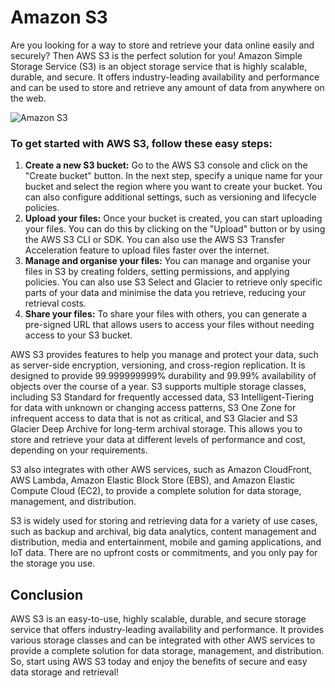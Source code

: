 # Amazon S3

Are you looking for a way to store and retrieve your data online easily and securely? Then AWS S3 is the perfect solution for you! Amazon Simple Storage Service (S3) is an object storage service that is highly scalable, durable, and secure. It offers industry-leading availability and performance and can be used to store and retrieve any amount of data from anywhere on the web.

![Amazon S3](https://imgur.com/9k1iBFV.png)

### To get started with AWS S3, follow these easy steps:

1. **Create a new S3 bucket:** Go to the AWS S3 console and click on the "Create bucket" button. In the next step, specify a unique name for your bucket and select the region where you want to create your bucket. You can also configure additional settings, such as versioning and lifecycle policies.
2. **Upload your files:** Once your bucket is created, you can start uploading your files. You can do this by clicking on the "Upload" button or by using the AWS S3 CLI or SDK. You can also use the AWS S3 Transfer Acceleration feature to upload files faster over the internet.
3. **Manage and organise your files:** You can manage and organise your files in S3 by creating folders, setting permissions, and applying policies. You can also use S3 Select and Glacier to retrieve only specific parts of your data and minimise the data you retrieve, reducing your retrieval costs.
4. **Share your files:** To share your files with others, you can generate a pre-signed URL that allows users to access your files without needing access to your S3 bucket.

AWS S3 provides features to help you manage and protect your data, such as server-side encryption, versioning, and cross-region replication. It is designed to provide 99.999999999% durability and 99.99% availability of objects over the course of a year. S3 supports multiple storage classes, including S3 Standard for frequently accessed data, S3 Intelligent-Tiering for data with unknown or changing access patterns, S3 One Zone for infrequent access to data that is not as critical, and S3 Glacier and S3 Glacier Deep Archive for long-term archival storage. This allows you to store and retrieve your data at different levels of performance and cost, depending on your requirements.

S3 also integrates with other AWS services, such as Amazon CloudFront, AWS Lambda, Amazon Elastic Block Store (EBS), and Amazon Elastic Compute Cloud (EC2), to provide a complete solution for data storage, management, and distribution.

S3 is widely used for storing and retrieving data for a variety of use cases, such as backup and archival, big data analytics, content management and distribution, media and entertainment, mobile and gaming applications, and IoT data. There are no upfront costs or commitments, and you only pay for the storage you use.

## Conclusion

AWS S3 is an easy-to-use, highly scalable, durable, and secure storage service that offers industry-leading availability and performance. It provides various storage classes and can be integrated with other AWS services to provide a complete solution for data storage, management, and distribution. So, start using AWS S3 today and enjoy the benefits of secure and easy data storage and retrieval!
